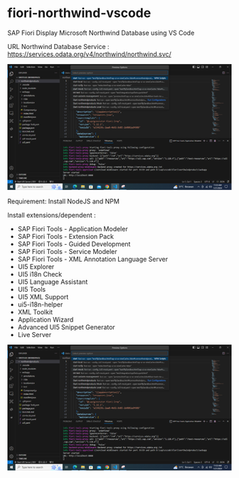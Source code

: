 # fiori-northwind-vscode
SAP Fiori Display Microsoft Northwind Database using VS Code

URL Northwind Database Service :
https://services.odata.org/v4/northwind/northwind.svc/

![alt text](https://github.com/jenizar/fiori-northwind-vscode/blob/main/Screenshot1.png)

Requirement:
Install NodeJS and NPM

Install extensions/dependent :
- SAP Fiori Tools - Application Modeler
- SAP Fiori Tools - Extension Pack
- SAP Fiori Tools - Guided Development
- SAP Fiori Tools - Service Modeler
- SAP Fiori Tools - XML Annotation Language Server
- UI5 Explorer
- UI5 i18n Check
- UI5 Language Assistant
- UI5 Tools
- UI5 XML Support
- ui5-i18n-helper
- XML Toolkit
- Application Wizard 
- Advanced UI5 Snippet Generator
- Live Server

![alt text](https://github.com/jenizar/fiori-northwind-vscode/blob/main/Screenshot1.png)




